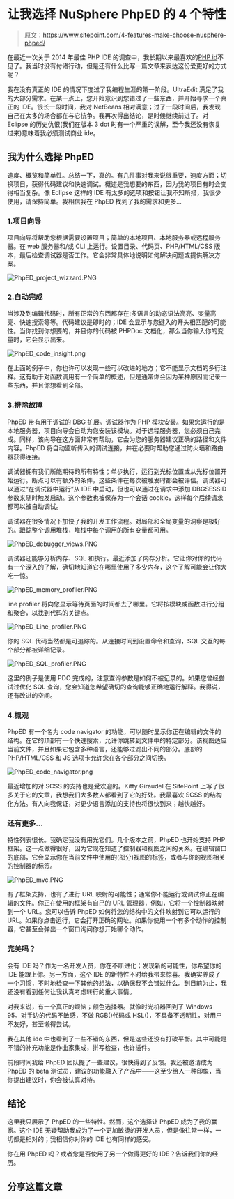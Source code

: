 # 让我选择 NuSphere PhpED 的 4 个特性

> 原文：<https://www.sitepoint.com/4-features-make-choose-nusphere-phped/>

在最近一次关于 2014 年最佳 PHP IDE 的调查中，我长期以来最喜欢的[PHP id](http://www.nusphere.com/products/phped.htm)不见了。我当时没有付诸行动，但是还有什么比写一篇文章来表达这份爱更好的方式呢？

我在没有真正的 IDE 的情况下度过了我编程生涯的第一阶段。UltraEdit 满足了我的大部分需求。在某一点上，您开始意识到您错过了一些东西，并开始寻求一个真正的 IDE。很长一段时间，我对 NetBeans 相对满意；过了一段时间后，我发现自己在太多的场合都在与它抗争。我再次得出结论，是时候继续前进了。对 Eclipse 的历史仇恨(我们在版本 3 dot 时有一个严重的误解，至今我还没有恢复过来)意味着我必须测试商业 ide。

## 我为什么选择 PhpED

速度、概览和简单性。总结一下，真的。有几件事对我来说很重要，速度方面；切换项目，获得代码建议和快速调试。概述是我想要的东西，因为我的项目有时会变得相当复杂。像 Eclipse 这样的 IDE 有太多的选项和按钮让我不知所措，我很少使用，请保持简单。我相信我在 PhpED 找到了我的需求和更多…

### 1.项目向导

项目向导将帮助您根据需要设置项目；简单的本地项目、本地服务器或远程服务器。在 web 服务器和/或 CLI 上运行。设置目录、代码页、PHP/HTML/CSS 版本，最后检查调试器是否工作。它会非常具体地说明如何解决问题或提供解决方案。

![PhpED_project_wizzard.PNG](img/6b0f7bdbf83f9404fbbac43f7d48105a.png)

### 2.自动完成

当涉及到编辑代码时，所有正常的东西都存在:多语言的动态语法高亮、变量高亮、快速搜索等等。代码建议是即时的；IDE 会显示与您键入的开头相匹配的可能性。当你找到你想要的，并且你的代码被 PHPDoc 文档化，那么当你输入你的变量时，它会显示出来。

![PhpED_code_insight.png](img/dec33624e943bbb830dc0b220d7d9407.png)

在上面的例子中，你也许可以发现一些可以改进的地方；它不能显示文档的多行注释。这有助于对函数调用有一个简单的概述，但是通常你会因为某种原因而记录一些东西，并且你想看到全部。

### 3.排除故障

PhpED 带有用于调试的 [DBG 扩展](http://www.php-debugger.com/dbg/)。调试器作为 PHP 模块安装。如果您运行的是本地服务器，项目向导会自动为您安装该模块。对于远程服务器，您必须自己完成。同样，该向导在这方面非常有帮助，它会为您的服务器建议正确的路径和文件内容。PhpED 将自动监听传入的调试连接，并在必要时帮助您通过防火墙和路由器获得连接。

调试器拥有我们所能期待的所有特性；单步执行，运行到光标位置或从光标位置开始运行。断点可以有额外的条件，这些条件在每次被触发时都会被评估。调试器可以通过“在调试器中运行”从 IDE 中启动，但也可以通过在请求中添加 DBGSESSID 参数来随时触发启动。这个参数也被保存为一个会话 cookie，这样每个后续请求都可以被自动调试。

调试器在很多情况下加快了我的开发工作流程。对局部和全局变量的洞察是极好的。跟踪整个调用堆栈，堆栈中每个调用的所有变量都可用。

![PhpED_debugger_views.PNG](img/a3988c32e8426ab2d751319ad13c9071.png)

调试器还能够分析内存、SQL 和执行。最近添加了内存分析。它让你对你的代码有一个深入的了解，确切地知道它在哪里使用了多少内存，这个了解可能会让你大吃一惊。

![PhpED_memory_profiler.PNG](img/0b9495fd7837a51e332dc1f60fb23247.png)

line profiler 将向您显示等待页面的时间都去了哪里。它将按模块或函数进行分组和聚合，以找到代码的关键点。

![PhpED_Line_profiler.PNG](img/0fb7600e183f40d84cec7c7a954ee67c.png)

你的 SQL 代码当然都是可追踪的。从连接时间到设置命令和查询，SQL 交互的每个部分都被详细记录。

![PhpED_SQL_profiler.PNG](img/897e7fdfbbd8f24a50abe095612c8ef6.png)

这里的例子是使用 PDO 完成的，注意查询参数是如何不被记录的。如果您曾经尝试过优化 SQL 查询，您会知道您希望确切的查询能够正确地运行解释。我得说，还有改进的空间。

### 4.概观

PhpED 有一个名为 code navigator 的功能，可以随时显示你正在编辑的文件的结构。在它的顶部有一个快速搜索，允许你跳转到文件中的特定部分。该视图适应当前文件，并且如果它包含多种语言，还能够过滤出不同的部分。底部的 PHP/HTML/CSS 和 JS 选项卡允许您在各个部分之间切换。

![PhpED_code_navigator.png](img/30844fba6a96af35b07a87e01f748c2a.png)

最近增加的对 SCSS 的支持也是受欢迎的。Kitty Giraudel 在 SitePoint 上写了很多关于它的文章，我想我们大多数人都看到了它的好处。我最喜欢 SCSS 的结构化方法。有人向我保证，对更少语言添加的支持也将很快到来；越快越好。

### 还有更多…

特性列表很长。我确定我没有用光它们。几个版本之前，PhpED 也开始支持 PHP 框架。这一点做得很好，因为它现在知道了控制器和视图之间的关系。在编辑窗口的底部，它会显示你在当前文件中使用的(部分)视图的标签，或者与你的视图相关的控制器的标签。

![PhpED_mvc.PNG](img/77db99217d6bc8f64a12a8cf6f8343f7.png)

有了框架支持，也有了进行 URL 映射的可能性；通常你不能运行或调试你正在编辑的文件。你正在使用的框架有自己的 URL 管理器，例如，它将一个控制器映射到一个 URL。您可以告诉 PhpED 如何将您的结构中的文件映射到它可以运行的 URL。如果你点击运行，它会打开正确的网址。如果你使用一个有多个动作的控制器，它甚至会弹出一个窗口询问你想开始哪个动作。

### 完美吗？

会有 IDE 吗？作为一名开发人员，你在不断进化；发现新的可能性，你希望你的 IDE 能跟上你。另一方面，这个 IDE 的新特性不时给我带来惊喜。我确实养成了一个习惯，不时地检查一下其他的想法，以确保我不会错过什么。到目前为止，我还没有看到任何让我认真考虑转行的重大事情。

对我来说，有一个真正的烦恼；颜色选择器。就像时光机器回到了 Windows 95。对手边的代码不敏感，不做 RGB()代码或 HSL()，不具备不透明性，对用户不友好，甚至懒得尝试。

我在其他 ide 中也看到了一些不错的东西，但是这些还没有打破平衡。其中可能是不错的补充功能是作曲家集成，拼写检查，也许插件。

前段时间我给 PhpED 团队提了一些建议，很快得到了反馈。我还被邀请成为 PhpED 的 beta 测试员，建议的功能融入了产品中——这至少给人一种印象，当你提出建议时，你会被认真对待。

## 结论

这里我只展示了 PhpED 的一些特性。然而，这个选择让 PhpED 成为了我的赢家。这个 IDE 无疑帮助我成为了一个更加敏捷的开发人员，但是像往常一样，一切都是相对的；我相信你对你的 IDE 也有同样的感受。

你在用 PhpED 吗？或者您是否使用了另一个做得更好的 IDE？告诉我们你的经历。

## 分享这篇文章